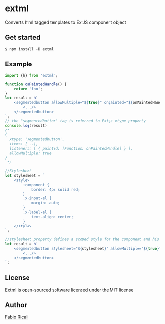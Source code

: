 # extml
Converts html tagged templates to ExtJS component object

## Get started
```
$ npm install -D extml
```

## Example
```js
import {h} from 'extml';

function onPaintedHandle() {
    return 'foo';
}
let result = h`
    <segmentedbutton allowMultiple="${true}" onpainted="${onPaintedHandle}">
        <.../>
    </segmentedbutton>
`;
// the "segmentedbutton" tag is referred to Extjs xtype property
console.log(result)
/*
{
  xtype: 'segmentedbutton',
  items: [...],
  listeners: [ { painted: [Function: onPaintedHandle] } ],
  allowMultiple: true
}
 */

//Stylesheet 
let stylesheet = `
    <style>
        :component {
            border: 4px solid red;
        }
        .x-input-el {
            margin: auto;
        }
        .x-label-el {
            text-align: center;
        }
    </style>
`;

//stylesheet property defines a scoped style for the component and his children
let result = h`
    <segmentedbutton stylesheet="${stylesheet}" allowMultiple="${true}" onpainted="${onPaintedHandle}">
        <.../>
    </segmentedbutton>
`;
```
## License
Extml is open-sourced software licensed under the <a target="_blank" href="http://opensource.org/licenses/MIT">MIT license</a>

## Author
<a target="_blank" href="http://rica.li">Fabio Ricali</a>